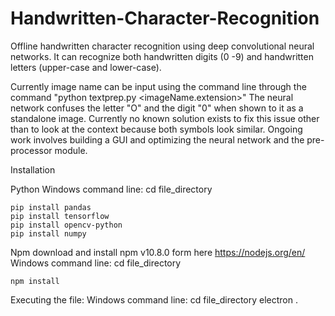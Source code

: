 # Handwritten-Character-Recognition
Offline handwritten character recognition using deep convolutional neural networks. It can recognize both handwritten digits (0 -9) and
handwritten letters (upper-case and lower-case).

Currently image name can be input using the command line through the command
  "python textprep.py <imageName.extension>"
The neural network confuses the letter "O" and the digit "0" when shown to it as a standalone image. Currently no known solution exists to fix this issue
other than to look at the context because both symbols look similar.
Ongoing work involves building a GUI and optimizing the neural network and the pre-processor module.

Installation

Python
  Windows command line:
    cd file_directory
    
    pip install pandas
    pip install tensorflow
    pip install opencv-python
    pip install numpy
  
Npm
  download and install npm v10.8.0 form here https://nodejs.org/en/ 
  Windows command line:
    cd file_directory
    
    npm install

Executing the file:
  Windows command line:
    cd file_directory
    electron .
    
    
